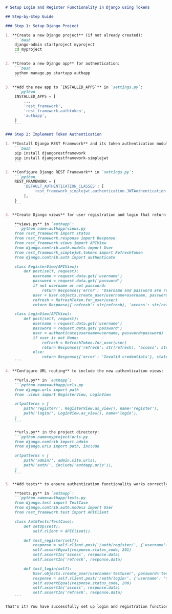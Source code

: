 ````markdown name=setup_login_register_with_tokens_in_django.md
# Setup Login and Register Functionality in Django using Tokens

## Step-by-Step Guide

### Step 1: Setup Django Project

1. **Create a new Django project** (if not already created):
    ```bash
    django-admin startproject myproject
    cd myproject
    ```

2. **Create a new Django app** for authentication:
    ```bash
    python manage.py startapp authapp
    ```

3. **Add the new app to `INSTALLED_APPS`** in `settings.py`:
    ```python
    INSTALLED_APPS = [
        ...
        'rest_framework',
        'rest_framework.authtoken',
        'authapp',
    ]
    ```

### Step 2: Implement Token Authentication

1. **Install Django REST Framework** and its token authentication module:
    ```bash
    pip install djangorestframework
    pip install djangorestframework-simplejwt
    ```

2. **Configure Django REST Framework** in `settings.py`:
    ```python
    REST_FRAMEWORK = {
        'DEFAULT_AUTHENTICATION_CLASSES': [
            'rest_framework_simplejwt.authentication.JWTAuthentication',
        ],
    }
    ```

3. **Create Django views** for user registration and login that return tokens:

    **views.py** in `authapp`:
    ```python name=authapp/views.py
    from rest_framework import status
    from rest_framework.response import Response
    from rest_framework.views import APIView
    from django.contrib.auth.models import User
    from rest_framework_simplejwt.tokens import RefreshToken
    from django.contrib.auth import authenticate

    class RegisterView(APIView):
        def post(self, request):
            username = request.data.get('username')
            password = request.data.get('password')
            if not username or not password:
                return Response({'error': 'Username and password are required'}, status=status.HTTP_400_BAD_REQUEST)
            user = User.objects.create_user(username=username, password=password)
            refresh = RefreshToken.for_user(user)
            return Response({'refresh': str(refresh), 'access': str(refresh.access_token)}, status=status.HTTP_201_CREATED)

    class LoginView(APIView):
        def post(self, request):
            username = request.data.get('username')
            password = request.data.get('password')
            user = authenticate(username=username, password=password)
            if user is not None:
                refresh = RefreshToken.for_user(user)
                return Response({'refresh': str(refresh), 'access': str(refresh.access_token)}, status=status.HTTP_200_OK)
            else:
                return Response({'error': 'Invalid credentials'}, status=status.HTTP_401_UNAUTHORIZED)
    ```

4. **Configure URL routing** to include the new authentication views:

    **urls.py** in `authapp`:
    ```python name=authapp/urls.py
    from django.urls import path
    from .views import RegisterView, LoginView

    urlpatterns = [
        path('register/', RegisterView.as_view(), name='register'),
        path('login/', LoginView.as_view(), name='login'),
    ]
    ```

    **urls.py** in the project directory:
    ```python name=myproject/urls.py
    from django.contrib import admin
    from django.urls import path, include

    urlpatterns = [
        path('admin/', admin.site.urls),
        path('auth/', include('authapp.urls')),
    ]
    ```

5. **Add tests** to ensure authentication functionality works correctly:

    **tests.py** in `authapp`:
    ```python name=authapp/tests.py
    from django.test import TestCase
    from django.contrib.auth.models import User
    from rest_framework.test import APIClient

    class AuthTests(TestCase):
        def setUp(self):
            self.client = APIClient()

        def test_register(self):
            response = self.client.post('/auth/register/', {'username': 'testuser', 'password': 'testpass'})
            self.assertEqual(response.status_code, 201)
            self.assertIn('access', response.data)
            self.assertIn('refresh', response.data)

        def test_login(self):
            User.objects.create_user(username='testuser', password='testpass')
            response = self.client.post('/auth/login/', {'username': 'testuser', 'password': 'testpass'})
            self.assertEqual(response.status_code, 200)
            self.assertIn('access', response.data)
            self.assertIn('refresh', response.data)
    ```

That's it! You have successfully set up login and registration functionality in Django using tokens. This setup allows users to register and log in, receiving JWT tokens for authentication. 🚀
````